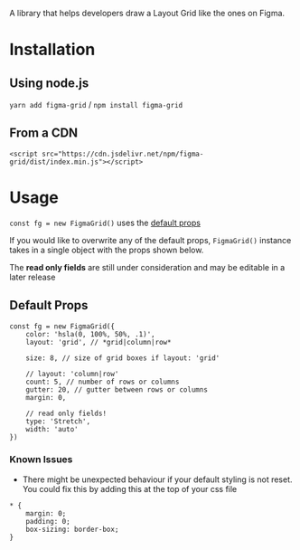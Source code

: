 A library that helps developers draw a Layout Grid like the ones on Figma.

# Installation

## Using node.js
`yarn add figma-grid` / `npm install figma-grid`

## From a CDN
`<script src="https://cdn.jsdelivr.net/npm/figma-grid/dist/index.min.js"></script>`


# Usage
`const fg = new FigmaGrid()` uses the [default props](#default-props)

If you would like to overwrite any of the default props, `FigmaGrid()` instance takes in a single object with the props shown below. 

The **read only fields** are still under consideration and may be editable in a later release

## Default Props
```
const fg = new FigmaGrid({
    color: 'hsla(0, 100%, 50%, .1)',
    layout: 'grid', // *grid|column|row*

    size: 8, // size of grid boxes if layout: 'grid'

    // layout: 'column|row'
    count: 5, // number of rows or columns
    gutter: 20, // gutter between rows or columns
    margin: 0,

    // read only fields!
    type: 'Stretch',
    width: 'auto'
})
```

### Known Issues

- There might be unexpected behaviour if your default styling is not reset. You could fix this by adding this at the top of your css file

```
* {
    margin: 0;
    padding: 0;
    box-sizing: border-box;
}
```